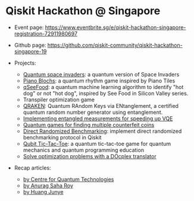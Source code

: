 # Qiskit Hackathon @ Singapore

- Event page: https://www.eventbrite.sg/e/qiskit-hackathon-singapore-registration-72911980697
- Github page: https://github.com/qiskit-community/qiskit-hackathon-singapore-19
- Projects:
   - [Quantum space invaders](https://github.com/fustilio/Space_Invaders): a quantum version of Space Invaders
   - [Piano Blochs](https://github.com/aquohn/piano-blochs): a quantum rhythm game inspired by Piano Tiles
   - [qSeeFood](https://github.com/JSeam2/qSeeFood): a quantum machine learning algorithm to identify "hot dog" or not "hot dog", inspired by See Food in Silicon Valley series.
   - Transpiler optimization game
   - [QRAKEN](https://github.com/HermanniH/QRAKEN): Quantum RAndom Keys via ENtanglement, a certified quantum random number generator using entanglement.
   - [Implementing entangled measurements for speeding up VQE](https://github.com/xavierwwj/qiskit-aqua/tree/master/pauli_graph_tutorial)
   - [Quantum games for finding multiple counterfeit coins](https://github.com/qiskit-community/qiskit-hackathon-singapore-19/issues/15)
   - [Direct Randomized Benchmarking](https://github.com/Supanut-Thanasilp/Direct-Randomzied-Benchmarking-using-Qiskit): implement direct randomized benchmarking protocol in Qiskit
   - [Qubit Tic-Tac-Toe](https://github.com/honlin96/Qubit-Tic-Tac-Toe): a quantum tic-tac-toe game for quantum mechanics and quantum programming education
   - [Solve optimization problems with a DOcplex translator](https://github.com/qiskit-community/qiskit-hackathon-singapore-19/issues/5)

- Recap articles:
   - [by Centre for Quantum Technologies](https://www.quantumlah.org/about/highlight.php?id=341)
   - [by Anurag Saha Roy](https://medium.com/qiskit/roundup-of-qiskit-hackathon-singapore-de651921f2cd)
   - [by Huang Junye](https://medium.com/@huangjunye/from-qiskit-camp-to-qiskit-hackathon-singapore-6ef42ffcc3b)
